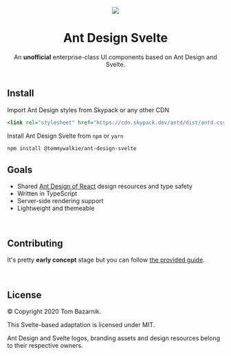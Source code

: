<p align="center">
  <img src="https://raw.githubusercontent.com/tommywalkie/ant-design-svelte/main/demo/assets/banner.png">
</p>




<h1 align="center">Ant Design Svelte</h1>

<div align="center">
     An <strong>unofficial</strong> enterprise-class UI components based on Ant Design and Svelte.
</div>
<br>

## Install

Import Ant Design styles from Skypack or any other CDN

```xml
<link rel="stylesheet" href="https://cdn.skypack.dev/antd/dist/antd.css">
```

Install Ant Design Svelte from `npm` or `yarn`

```bash
npm install @tommywalkie/ant-design-svelte
```



## Goals

- Shared [Ant Design of React](https://ant.design/docs/spec/introduce) design resources and type safety
- Written in TypeScript
- Server-side rendering support
- Lightweight and themeable

<br>

## Contributing

It's pretty **early concept** stage but you can follow [the provided guide](https://github.com/tommywalkie/ant-design-svelte/blob/master/CONTRIBUTING.md).

<br>

## License

© Copyright 2020 Tom Bazarnik.

This Svelte-based adaptation is licensed under MIT.

Ant Design and Svelte logos, branding assets and design resources belong to their respective owners.



